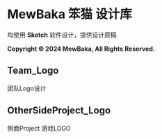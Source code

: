 # MewBaka 笨猫 设计库

均使用 **Sketch** 软件设计，提供设计原稿

**Copyright © 2024 MewBaka, All Rights** **Reserved.**

## Team_Logo

团队Logo设计

## OtherSideProject_Logo

侧面Project 游戏LOGO

